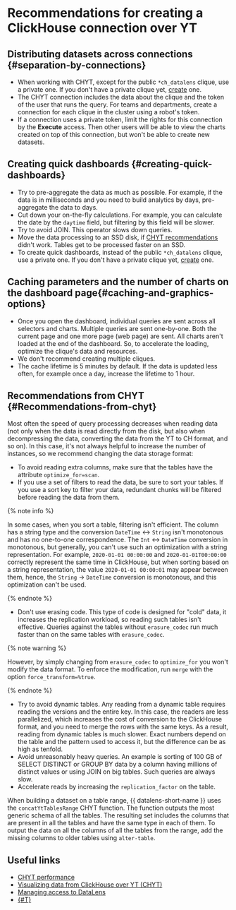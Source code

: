 # Recommendations for creating a ClickHouse connection over YT

## Distributing datasets across connections {#separation-by-connections}

* When working with CHYT, except for the public `*ch_datalens` clique, use a private one. If you don't have a private clique yet, [create](https://yt.yandex-team.ru/docs/description/chyt/cliques/start) one.
* The CHYT connection includes the data about the clique and the token of the user that runs the query. For teams and departments, create a connection for each clique in the cluster using a robot's token.
* If a connection uses a private token, limit the rights for this connection by the **Execute** access. Then other users will be able to view the charts created on top of this connection, but won't be able to create new datasets.

## Creating quick dashboards {#creating-quick-dashboards}

* Try to pre-aggregate the data as much as possible. For example, if the data is in milliseconds and you need to build analytics by days, pre-aggregate the data to days.
* Cut down your on-the-fly calculations. For example, you can calculate the date by the `daytime` field, but filtering by this field will be slower.
* Try to avoid JOIN. This operator slows down queries.
* Move the data processing to an SSD disk, if [CHYT recommendations](#Recommendations-from-chyt) didn't work. Tables get to be processed faster on an SSD.
* To create quick dashboards, instead of the public `*ch_datalens` clique, use a private one. If you don't have a private clique yet,
   [create](https://yt.yandex-team.ru/docs/description/chyt/cliques/start) one.

## Caching parameters and the number of charts on the dashboard page{#caching-and-graphics-options}

* Once you open the dashboard, individual queries are sent across all selectors and charts. Multiple queries are sent one-by-one. Both the current page and one more page (web page) are sent. All charts aren't loaded at the end of the dashboard.  So, to accelerate the loading, optimize the clique's data and resources. 
* We don't recommend creating multiple cliques.
* The cache lifetime is 5 minutes by default. If the data is updated less often, for example once a day, increase the lifetime to 1 hour.

## Recommendations from CHYT {#Recommendations-from-chyt}

Most often the speed of query processing decreases when reading data (not only when the data is read directly from the disk, but also when decompressing the data, converting the data from the YT to CH format, and so on).  In this case, it's not always helpful to increase the number of instances, so we recommend changing the data storage format:
* To avoid reading extra columns, make sure that the tables have the attribute `optimize_for=scan`.
* If you use a set of filters to read the data, be sure to sort your tables. If you use a sort key to filter your data, redundant chunks will be filtered before reading the data from them.

{% note info %}

In some cases, when you sort a table, filtering isn't efficient. The column has a string type and the conversion `DateTime` <-> `String` isn't monotonous and has no one-to-one correspondence. The `Int` <-> `DateTime` conversion in monotonous, but generally, you can't use such an optimization with a string representation. For example, `2020-01-01 00:00:00` and `2020-01-01T00:00:00` correctly represent the same time in ClickHouse, but when sorting based on a string representation, the value `2020-01-01 00:00:01` may appear between them, hence, the `String` -> `DateTime` conversion is monotonous, and this optimization can't be used.

{% endnote %}

* Don't use erasing code. This type of code is designed for "cold" data, it increases the replication workload, so reading such tables isn't effective. Queries against the tables without `erasure_codec` run much faster than on the same tables with `erasure_codec`.

{% note warning %}

However, by simply changing from `erasure_codec` to `optimize_for` you won't modify the data format. To enforce the modification, run `merge` with the option `force_transform=%true`.

{% endnote %}

* Try to avoid dynamic tables. Any reading from a dynamic table requires reading the versions and the entire key. In this case, the readers are less parallelized, which increases the cost of conversion to the ClickHouse format, and you need to merge the rows with the same keys. As a result, reading from dynamic tables is much slower. Exact numbers depend on the table and the pattern used to access it, but the difference can be as high as tenfold.
* Avoid unreasonably heavy queries. An example is sorting of 100 GB of SELECT DISTINCT or GROUP BY data by a column having millions of distinct values or using JOIN on big tables. Such queries are always slow.
* Accelerate reads by increasing the `replication_factor` on the table.

When building a dataset on a table range, {{ datalens-short-name }} uses the `concatYtTablesRange` CHYT function. The function outputs the most generic schema of all the tables. The resulting set includes the columns that are present in all the tables and have the same type in each of them. To output the data on all the columns of all the tables from the range, add the missing columns to older tables using `alter-table`.

## Useful links

* [CHYT performance](https://yt.yandex-team.ru/docs/description/chyt/reference/performance)
* [Visualizing data from ClickHouse over YT (CHYT)](../../../tutorials/data-from-ch-over-yt.md)
* [Managing access to DataLens](../../../security/index.md)
* [{#T}](chyt-datalens-tracing.md)
